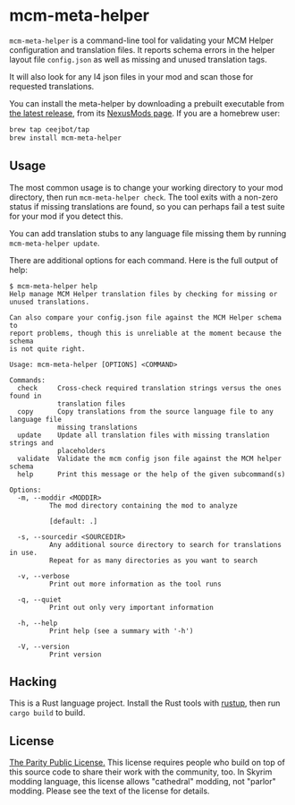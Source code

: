# mcm-meta-helper

`mcm-meta-helper` is a command-line tool for validating your MCM Helper configuration and translation files. It reports schema errors in the helper layout file `config.json` as well as missing and unused translation tags.

It will also look for any I4 json files in your mod and scan those for requested translations.

You can install the meta-helper by downloading a prebuilt executable from [the latest release](https://github.com/ceejbot/mcm-meta-helper/releases/latest), from its [NexusMods page](https://www.nexusmods.com/skyrimspecialedition/mods/108633). If you are a homebrew user:

```sh
brew tap ceejbot/tap
brew install mcm-meta-helper
```

## Usage

The most common usage is to change your working directory to your mod directory, then run `mcm-meta-helper check`. The tool exits with a non-zero status if missing translations are found, so you can perhaps fail a test suite for your mod if you detect this.

You can add translation stubs to any language file missing them by running `mcm-meta-helper update`.

There are additional options for each command. Here is the full output of help:

```text
$ mcm-meta-helper help
Help manage MCM Helper translation files by checking for missing or
unused translations.

Can also compare your config.json file against the MCM Helper schema to
report problems, though this is unreliable at the moment because the schema
is not quite right.

Usage: mcm-meta-helper [OPTIONS] <COMMAND>

Commands:
  check     Cross-check required translation strings versus the ones found in
            translation files
  copy      Copy translations from the source language file to any language file
            missing translations
  update    Update all translation files with missing translation strings and
            placeholders
  validate  Validate the mcm config json file against the MCM helper schema
  help      Print this message or the help of the given subcommand(s)

Options:
  -m, --moddir <MODDIR>
          The mod directory containing the mod to analyze

          [default: .]

  -s, --sourcedir <SOURCEDIR>
          Any additional source directory to search for translations in use.
          Repeat for as many directories as you want to search

  -v, --verbose
          Print out more information as the tool runs

  -q, --quiet
          Print out only very important information

  -h, --help
          Print help (see a summary with '-h')

  -V, --version
          Print version
```

## Hacking

This is a Rust language project. Install the Rust tools with [rustup](https://rustup.rs), then run `cargo build` to build.

## License

[The Parity Public License.](https://paritylicense.com) This license requires people who build on top of this source code to share their work with the community, too. In Skyrim modding language, this license allows "cathedral" modding, not "parlor" modding. Please see the text of the license for details.
